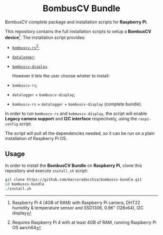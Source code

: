 <div align="center">
  <h1 align="center">BombusCV Bundle</h1>
</div>

BombusCV complete package and installation scripts for **Raspberry Pi**.

This repository contains the full installation scripts to setup a **BombusCV
device**[^1]. The installation script provides:

- [`bombuscv-rs`](https://github.com/marcoradocchia/bombuscv-rs)[^2];
- [`datalogger`](https://github.com/marcoradocchia/datalogger);
- [`bombuscv-display`](https://github.com/marcoradocchia/bombuscv-display).

  However it lets the user choose wheter to install:

- `bombuscv-rs`;
- `datalogger` + `bombuscv-display`;
- `bombuscv-rs` + `datalogger` + `bombuscv-display` (complete bundle).

In order to run `bombuscv-rs` and `bobmuscv-display`, the script will enable
**Legacy camera support** and **I2C interface** respectively, using the
`raspi-config` script.

The script will pull all the dependencies needed, so it can be run on a plain
installation of Raspberry Pi OS.

[^1]: Raspberry Pi 4 (4GB of RAM) with Raspberry Pi camera, DHT22 humidity &
  temperature sensor and SSD1306, 0.96" (128x64), I2C display
[^2]: Requires Raspberry Pi 4 with at least 4GB of RAM, running Raspberry Pi OS
  aarch64

## Usage

In order to install the **BombusCV Bundle** on **Raspberry Pi**, clone this
repository and execute `install.sh` script:
```sh
git clone https://github.com/marcoradocchia/bombuscv-bundle.git
cd bombuscv-bundle
./install.sh
```
